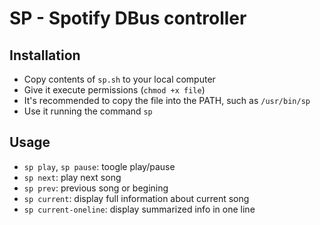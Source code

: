 # SP - Spotify DBus controller
## Installation
- Copy contents of `sp.sh` to your local computer
- Give it execute permissions (`chmod +x file`)
- It's recommended to copy the file into the PATH, such as `/usr/bin/sp`
- Use it running the command `sp`

## Usage
- `sp play`, `sp pause`: toogle play/pause
- `sp next`: play next song
- `sp prev`: previous song or begining
- `sp current`: display full information about current song
- `sp current-oneline`: display summarized info in one line
